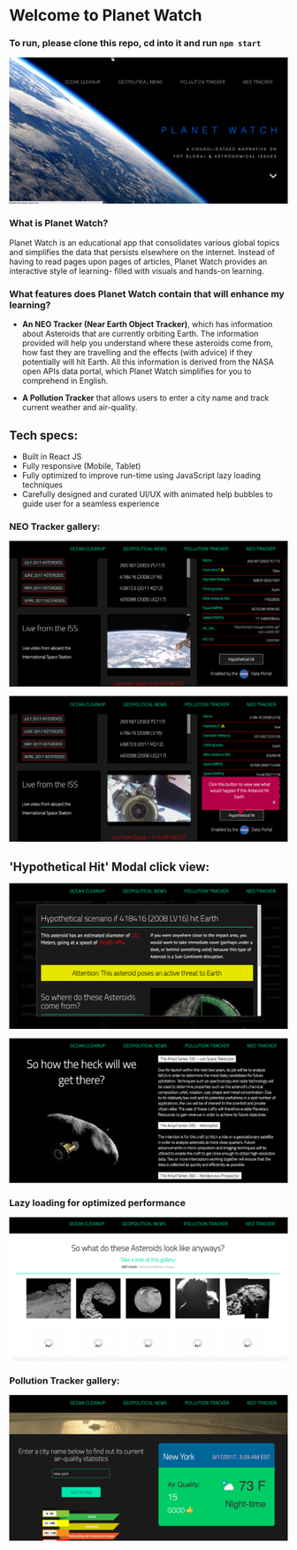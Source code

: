 # Welcome to Planet Watch

### To run, please clone this repo, cd into it and run `npm start`

![](gallery/homepic.png)

### What is Planet Watch?

Planet Watch is an educational app that consolidates various global topics and simplifies the data that persists elsewhere on the internet. Instead of having to read pages upon pages of articles, Planet Watch provides an interactive style of learning- filled with visuals and hands-on learning.

### What features does Planet Watch contain that will enhance my learning?

- **An NEO Tracker (Near Earth Object Tracker)**, which has information about Asteroids that are currently orbiting Earth. The information provided will help you understand where these asteroids come from, how fast they are travelling and the effects (with advice) if they potentially will hit Earth. All this information is derived from the NASA open APIs data portal, which Planet Watch simplifies for you to comprehend in English.

- **A Pollution Tracker** that allows users to enter a city name and track current weather and air-quality.

## Tech specs:
- Built in React JS
- Fully responsive (Mobile, Tablet)
- Fully optimized to improve run-time using JavaScript lazy loading techniques
- Carefully designed and curated UI/UX with animated help bubbles to guide user for a seamless experience

### NEO Tracker gallery:
![](gallery/neoone.png)

![](gallery/neothree.png)

## 'Hypothetical Hit' Modal click view:

![](gallery/neotwo.png)

![](gallery/neofour.png)

### Lazy loading for optimized performance
![](gallery/neofive.png)

### Pollution Tracker gallery:
![](gallery/weatherone.png)
